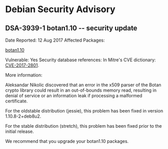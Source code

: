 
Debian Security Advisory
========================


DSA-3939-1 botan1.10 -- security update
---------------------------------------



Date Reported:
12 Aug 2017
Affected Packages:

[botan1.10](https://packages.debian.org/src:botan1.10)

Vulnerable:
Yes
Security database references:
In Mitre's CVE dictionary: [CVE-2017-2801](https://security-tracker.debian.org/tracker/CVE-2017-2801).  

More information:

Aleksandar Nikolic discovered that an error in the x509 parser of the
Botan crypto library could result in an out-of-bounds memory read,
resulting in denial of service or an information leak if processing
a malformed certificate.


For the oldstable distribution (jessie), this problem has been fixed
in version 1.10.8-2+deb8u2.


For the stable distribution (stretch), this problem has been fixed
prior to the initial release.


We recommend that you upgrade your botan1.10 packages.





